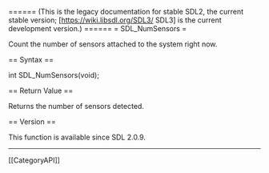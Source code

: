 ====== (This is the legacy documentation for stable SDL2, the current stable version; [https://wiki.libsdl.org/SDL3/ SDL3] is the current development version.) ======
= SDL_NumSensors =

Count the number of sensors attached to the system right now.

== Syntax ==

<syntaxhighlight lang='c'>
int SDL_NumSensors(void);
</syntaxhighlight>

== Return Value ==

Returns the number of sensors detected.

== Version ==

This function is available since SDL 2.0.9.

----
[[CategoryAPI]]


